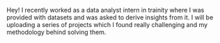 Hey! 
I recently worked as a data analyst intern in trainity where I was provided with datasets and was asked to derive insights from it. 
I will be uploading a series of projects which I found really challenging and my methodology behind solving them.
